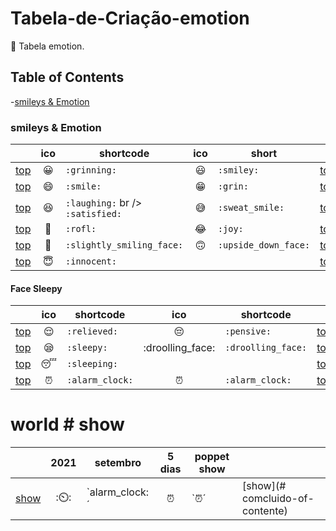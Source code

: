 # Tabela-de-Criação-emotion
 🤖 Tabela emotion.

## Table of Contents

-[smileys & Emotion](#smileys--emotion)

### smileys & Emotion

| | ico | shortcode | ico | short | |
| - | :-: | - | :-: | - | - |
| [top](#smileys--emotion) | :grinning: | `:grinning:` | :smiley: | `:smiley:` | [top](#table-of-contents) |
| [top](#smileys--emotion) | :smile: | `:smile:` | :grin: | `:grin:` | [top](#table-of-contents) 
| [top](#smileys--emotion) | :laughing: | `:laughing:` br /> `:satisfied:` | :sweat_smile: | `:sweat_smile:` | [top](#table-of-contents) |
| [top](#smileys--emotion) | :rofl: | `:rofl:` | :joy: | `:joy:` | [top](#table-of-contents) 
| [top](#smileys--emotion) | :slightly_smiling_face: | `:slightly_smiling_face:` | :upside_down_face: | `:upside_down_face:` | [top](#table-of-contents) |
| [top](#smileys--emotion) | :innocent: | `:innocent:` | | | [top](#table-of-contents)


#### Face Sleepy

| | ico | shortcode | ico | shortcode | |
| - | :-: | - | :-: | - | - |
| [top](#smileys--emotion) | :relieved: | `:relieved:` | :pensive: | `:pensive:` | [top](#table-of-contents) |
| [top](#smileys--emotion) | :sleepy: | `:sleepy:` | :droolling_face: | `:droolling_face:` | [top](#table-of-contents)
| [top](#smileys--emotion) | :sleeping: | `:sleeping:` | | | [top](#table-of-contents)
| [top](#smileys--emotion) | :alarm_clock: | `:alarm_clock:` | :alarm_clock: | `:alarm_clock:` | [top](#table-of-contentes)
# world # show 


| | 2021 | setembro  | 5 dias  | poppet show  | |
| - | :-: | - | :-: | - | - |
| [show](#show--poppet) | :⏲️: | `alarm_clock:´ | :alarm_clock: | `:alarm_clock:´ | [show](# comcluido-of-contente)
